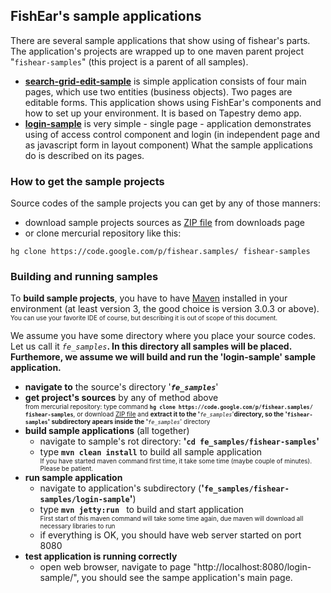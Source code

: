 ## FishEar's sample applications ##

There are several sample applications that show using of fishear's parts. The application's projects are wrapped up to one maven parent project "`fishear-samples`" (this project is a parent of all samples).
  * <b><a href='SearchGridEditSample.md'>search-grid-edit-sample</a></b> is simple application consists of four main pages, which use two entities (business objects). Two pages are editable forms. This application shows using FishEar's components and how to set up your environment. It is based on Tapestry demo app.
  * <b><a href='LoginSample.md'>login-sample</a></b> is very simple - single page - application demonstrates using of access control component and login (in independent page and as javascript form in layout component)
What the sample applications do is described on its pages.

### How to get the sample projects ###

Source codes of the sample projects you can get by any of those manners:
  * download sample projects sources as [ZIP file](http://fishear.googlecode.com/files/fishear-samples.zip) from downloads page
  * or clone mercurial repository like this:
```
hg clone https://code.google.com/p/fishear.samples/ fishear-samples
```

### Building and running samples ###

<div>To <b>build sample projects</b>, you have to have <a href='http://maven.apache.org/download.html'>Maven</a> installed in your environment (at least version 3, the good choice is version 3.0.3 or above). <font size='1'>You can use your favorite IDE of course, but describing it is out of scope of this document.</font></div>

We assume you have some directory where you place your source codes. Let us call it <i><code>fe_samples</code></i>**. In this directory all samples will be placed. Furthemore, we assume we will build and run the 'login-sample' sample application.**

  * **navigate to** the source's directory '<i><b><code>fe_samples</code></b></i>'
  * <div><b>get project's sources</b> by any of method above</div><font size='1'>from mercurial repository: type command <b><code>hg clone https://code.google.com/p/fishear.samples/ fishear-samples</code></b>, or download <a href='http://fishear.googlecode.com/files/fishear-samples.zip'>ZIP file</a> and <b>extract it to the '</b><i><code>fe_samples</code></i>'<b>directory, so the '<code>fishear-samples</code>' subdirectory apears inside the '</b><i><code>fe_samples</code></i>' directory</font>
  * **build sample applications** (all together)
    * navigate to sample's rot directory: **'`cd fe_samples/fishear-samples`'**
    * <div>type <b><code>mvn clean install</code></b> to build all sample application</div><font size='1'>If you have started maven command first time, it take some time (maybe couple of minutes). Please be patient.</font>
  * **run sample application**
    * navigate to application's subdirectory (**'`fe_samples/fishear-samples/login-sample`'**)
    * <div>type <b><code>mvn jetty:run </code></b> to build and start application</div><font size='1'>First start of this maven command will take some time again, due maven will download all necessary libraries to run</font>
    * if everything is OK, you should have web server started on port 8080
  * **test application is running correctly**
    * open web browser, navigate to page "http://localhost:8080/login-sample/", you should see the sampe application's main page.
